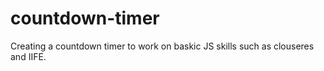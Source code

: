 # countdown-timer
Creating a countdown timer to work on baskic JS skills such as clouseres and IIFE.
